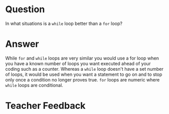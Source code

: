 # Question
In what situations is a `while` loop better than a `for` loop?

# Answer
While `for` and `while` loops are very similar you would use a for loop when you have a known number of loops you want executed ahead of your coding such as a counter. Whereas a `while` loop doesn't have a set number of loops, it would be used when you want a statement to go on and to stop only once a condition no longer proves true. `for` loops are numeric where `while` loops are conditional.

# Teacher Feedback
